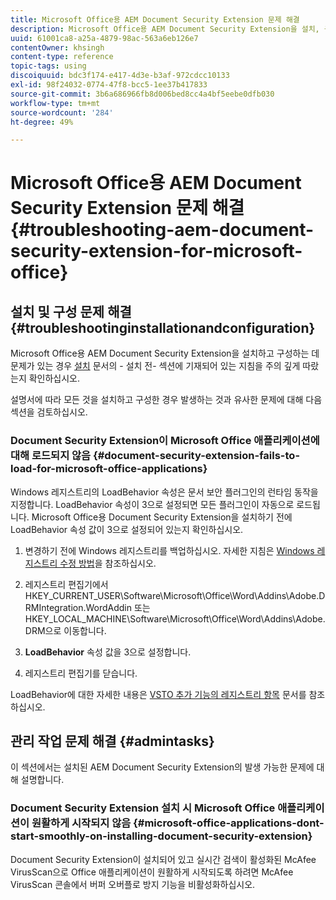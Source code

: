 ```yaml
---
title: Microsoft Office용 AEM Document Security Extension 문제 해결
description: Microsoft Office용 AEM Document Security Extension을 설치, 구성 또는 사용하는 데 문제가 있는 경우 이 문서에 기재되어 있는 지침을 따르십시오.
uuid: 61001ca8-a25a-4879-98ac-563a6eb126e7
contentOwner: khsingh
content-type: reference
topic-tags: using
discoiquuid: bdc3f174-e417-4d3e-b3af-972cdcc10133
exl-id: 98f24032-0774-47f8-bcc5-1ee37b417833
source-git-commit: 3b6a686966fb8d006bed8cc4a4bf5eebe0dfb030
workflow-type: tm+mt
source-wordcount: '284'
ht-degree: 49%

---
```


# Microsoft Office용 AEM Document Security Extension 문제 해결{#troubleshooting-aem-document-security-extension-for-microsoft-office}

## 설치 및 구성 문제 해결 {#troubleshootinginstallationandconfiguration}

Microsoft Office용 AEM Document Security Extension을 설치하고 구성하는 데 문제가 있는 경우 [설치](installing-configuring-aemdsext.md) 문서의 - 설치 전- 섹션에 기재되어 있는 지침을 주의 깊게 따랐는지 확인하십시오.

설명서에 따라 모든 것을 설치하고 구성한 경우 발생하는 것과 유사한 문제에 대해 다음 섹션을 검토하십시오.

### Document Security Extension이 Microsoft Office 애플리케이션에 대해 로드되지 않음 {#document-security-extension-fails-to-load-for-microsoft-office-applications}

Windows 레지스트리의 LoadBehavior 속성은 문서 보안 플러그인의 런타임 동작을 지정합니다. LoadBehavior 속성이 3으로 설정되면 모든 플러그인이 자동으로 로드됩니다. Microsoft Office용 Document Security Extension을 설치하기 전에 LoadBehavior 속성 값이 3으로 설정되어 있는지 확인하십시오.

1. 변경하기 전에 Windows 레지스트리를 백업하십시오. 자세한 지침은 [Windows 레지스트리 수정 방법](https://learn.microsoft.com/en-us/troubleshoot/windows-server/performance/windows-registry-advanced-users)을 참조하십시오.
1. 레지스트리 편집기에서 HKEY_CURRENT_USER\Software\Microsoft\Office\Word\Addins\Adobe.DRMIntegration.WordAddin 또는 HKEY_LOCAL_MACHINE\Software\Microsoft\Office\Word\Addins\Adobe.DRM으로 이동합니다.
1. **LoadBehavior** 속성 값을 3으로 설정합니다.

1. 레지스트리 편집기를 닫습니다.

LoadBehavior에 대한 자세한 내용은 [VSTO 추가 기능의 레지스트리 항목](https://learn.microsoft.com/en-us/visualstudio/vsto/registry-entries-for-vsto-add-ins?view=vs-2022&amp;redirectedfrom=MSDN#LoadBehavior) 문서를 참조하십시오.

## 관리 작업 문제 해결 {#admintasks}

이 섹션에서는 설치된 AEM Document Security Extension의 발생 가능한 문제에 대해 설명합니다.

### Document Security Extension 설치 시 Microsoft Office 애플리케이션이 원활하게 시작되지 않음 {#microsoft-office-applications-dont-start-smoothly-on-installing-document-security-extension}

Document Security Extension이 설치되어 있고 실시간 검색이 활성화된 McAfee VirusScan으로 Office 애플리케이션이 원활하게 시작되도록 하려면 McAfee VirusScan 콘솔에서 버퍼 오버플로 방지 기능을 비활성화하십시오.
